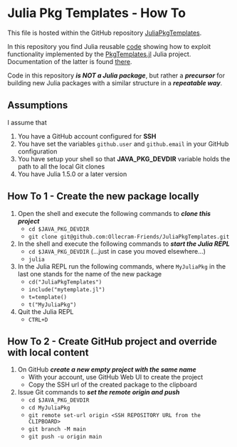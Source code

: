 # Julia Pkg Templates - How To

This file is hosted within the GitHub repository [JuliaPkgTemplates](https://github.com/Ollecram-Friends/JuliaPkgTemplates). 

In this repository you find Julia reusable [code](mytemplate.jl) showing how to exploit functionality implemented by the [PkgTemplates.jl](https://github.com/invenia/PkgTemplates.jl) Julia project. Documentation of the latter is found [there](https://invenia.github.io/PkgTemplates.jl/stable/). 

Code in this repository ***is NOT a Julia package***, but rather a ***precursor*** for building new Julia packages with a similar structure in a ***repeatable way***.

## Assumptions

I assume that  
1. You have a GitHub account configured for **SSH**
2. You have set the variables `github.user` and `github.email` in your GitHub configuration  
3. You have setup your shell so that **JAVA_PKG_DEVDIR** variable holds the path to all the local Git clones
4. You have Julia 1.5.0 or a later version 

## How To 1 - Create the new package locally

1. Open the shell and execute the following commands to ***clone this project***
    - `cd $JAVA_PKG_DEVDIR`
    - `git clone git@github.com:Ollecram-Friends/JuliaPkgTemplates.git`
2. In the shell and execute the following commands to ***start the Julia REPL***
    - `cd $JAVA_PKG_DEVDIR`   (...just in case you moved elsewhere...)
    - `julia`
3. In the Julia REPL run the following commands, where `MyJuliaPkg` in the last one stands for the name of the new package
    - `cd("JuliaPkgTemplates")`
    - `include("mytemplate.jl")`
    - `t=template()`
    - `t("MyJuliaPkg")`
4. Quit the Julia REPL
    - `CTRL+D`

## How To 2 - Create GitHub project and override with local content

1. On GitHub ***create a new empty project with the same name***
    - With your account, use GitHub Web UI to create the project
    - Copy the SSH url of the created package to the clipboard
2. Issue Git commands to ***set the remote origin and push***
    - `cd $JAVA_PKG_DEVDIR`
    - `cd MyJuliaPkg`
    - `git remote set-url origin <SSH REPOSITORY URL from the CLIPBOARD>`
    - `git branch -M main`
    - `git push -u origin main`

